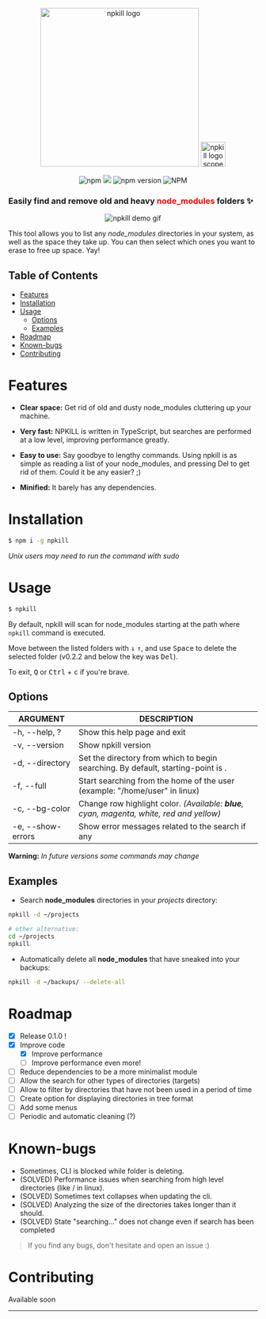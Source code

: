<p align="center">
  <img src="https://npkill.js.org/img/npkill-text-clean.svg" width="320" alt="npkill logo" />
  <img src="https://npkill.js.org/img/npkill-scope-mono.svg" width="50" alt="npkill logo scope" />
</p>
<p align="center">
<img alt="npm" src="https://img.shields.io/npm/dy/npkill.svg">
<a href="https://www.codacy.com/app/zaldih/npkill?utm_source=github.com&amp;utm_medium=referral&amp;utm_content=zaldih/npkill&amp;utm_campaign=Badge_Grade"><img src="https://api.codacy.com/project/badge/Grade/b8ba5eb6cba4413eb474921dcc460f34"/></a>
<img alt="npm version" src="https://img.shields.io/npm/v/npkill.svg">
<img alt="NPM" src="https://img.shields.io/npm/l/npkill.svg">
</p>

### Easily find and **remove** old and heavy <font color="red">**node_modules**</font> folders :sparkles:

<p align="center">
  <img src="https://npkill.js.org/img/npkill-demo-0.3.0.gif" alt="npkill demo gif" />
</p>

This tool allows you to list any _node_modules_ directories in your system, as well as the space they take up. You can then select which ones you want to erase to free up space. Yay!

## Table of Contents

- [Features](#features)
- [Installation](#installation)
- [Usage](#usage)
  - [Options](#options)
  - [Examples](#examples)
- [Roadmap](#roadmap)
- [Known-bugs](#known-bugs)
- [Contributing](#contributing)

# Features

- **Clear space:** Get rid of old and dusty node_modules cluttering up your machine.

- **Very fast:** NPKILL is written in TypeScript, but searches are performed at a low level, improving performance greatly.

- **Easy to use:** Say goodbye to lengthy commands. Using npkill is as simple as reading a list of your node_modules, and pressing Del to get rid of them. Could it be any easier? ;)

- **Minified:** It barely has any dependencies.

# Installation

```bash
$ npm i -g npkill
```

_Unix users may need to run the command with sudo_

# Usage

```bash
$ npkill
```

By default, npkill will scan for node_modules starting at the path where `npkill` command is executed.

Move between the listed folders with <kbd>↓</kbd> <kbd>↑</kbd>, and use <kbd>Space</kbd> to delete the selected folder (v0.2.2 and below the key was <kbd>Del</kbd>).

To exit, <kbd>Q</kbd> or <kbd>Ctrl</kbd> + <kbd>c</kbd> if you're brave.

## Options

| ARGUMENT          | DESCRIPTION                                                                               |
| ----------------- | ----------------------------------------------------------------------------------------- |
| -h, --help, ?     | Show this help page and exit                                                              |
| -v, --version     | Show npkill version                                                                       |
| -d, --directory   | Set the directory from which to begin searching. By default, starting-point is .          |
| -f, --full        | Start searching from the home of the user (example: "/home/user" in linux)                |
| -c, --bg-color    | Change row highlight color. *(Available: **blue**, cyan, magenta, white, red and yellow)* |
| -e, --show-errors | Show error messages related to the search if any                                          |

**Warning:** _In future versions some commands may change_

## Examples

- Search **node_modules** directories in your _projects_ directory:

```bash
npkill -d ~/projects

# other alternative:
cd ~/projects
npkill
```

- Automatically delete all **node_modules** that have sneaked into your backups:

```bash
npkill -d ~/backups/ --delete-all
```

# Roadmap

- [x] Release 0.1.0 !
- [x] Improve code
  - [x] Improve performance
  - [ ] Improve performance even more!
- [ ] Reduce dependencies to be a more minimalist module
- [ ] Allow the search for other types of directories (targets)
- [ ] Allow to filter by directories that have not been used in a period of time
- [ ] Create option for displaying directories in tree format
- [ ] Add some menus
- [ ] Periodic and automatic cleaning (?)

# Known-bugs

- Sometimes, CLI is blocked while folder is deleting.
- (SOLVED) Performance issues when searching from high level directories (like / in linux).
- (SOLVED) Sometimes text collapses when updating the cli.
- (SOLVED) Analyzing the size of the directories takes longer than it should.
- (SOLVED) State "searching..." does not change even if search has been completed

> If you find any bugs, don't hesitate and open an issue :)

# Contributing

Available soon

---
